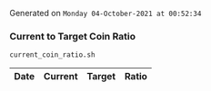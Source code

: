 Generated on `Monday 04-October-2021 at 00:52:34`

### Current to Target Coin Ratio
`current_coin_ratio.sh`

Date|Current|Target|Ratio
---|---|---|---
